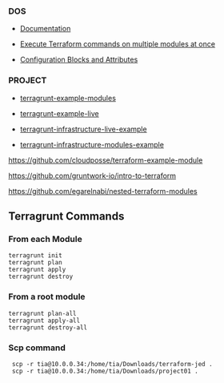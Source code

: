 ### DOS
* [Documentation](https://terragrunt.gruntwork.io/docs/)

* [Execute Terraform commands on multiple modules at once](https://terragrunt.gruntwork.io/docs/features/execute-terraform-commands-on-multiple-modules-at-once/#dependencies-between-modules)

* [Configuration Blocks and Attributes](https://terragrunt.gruntwork.io/docs/reference/config-blocks-and-attributes/#dependency)


### PROJECT
* [terragrunt-example-modules](https://github.com/slitsevych/terragrunt-example-modules)

* [terragrunt-example-live](https://github.com/slitsevych/terragrunt-example-live)

* [terragrunt-infrastructure-live-example](https://github.com/gruntwork-io/terragrunt-infrastructure-live-example)

* [terragrunt-infrastructure-modules-example](https://github.com/gruntwork-io/terragrunt-infrastructure-modules-example)



https://github.com/cloudposse/terraform-example-module

https://github.com/gruntwork-io/intro-to-terraform

https://github.com/egarelnabi/nested-terraform-modules


## Terragrunt Commands

### From each Module
```
terragrunt init
terragrunt plan
terragrunt apply
terragrunt destroy
```

### From a root module
```
terragrunt plan-all
terragrunt apply-all
terragrunt destroy-all
```




### Scp command
```
 scp -r tia@10.0.0.34:/home/tia/Downloads/terraform-jed .
 scp -r tia@10.0.0.34:/home/tia/Downloads/project01 .
```


